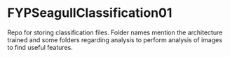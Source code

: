 # FYPSeagullClassification01
Repo for storing classification files.
Folder names mention the architecture trained and some folders regarding analysis to perform analysis of images to find useful features.
